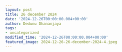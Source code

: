 ```yaml
---
layout: post
title: 26 december 2024
date: '2024-12-26T00:00:00.004+00:00'
author: Dedunu Dhananjaya
tags:
- uncategorized
modified_time: '2024-12-26T00:00:00.004+00:00'
featured_image: 2024-12-26-26-december-2024-4.jpeg
---
```


